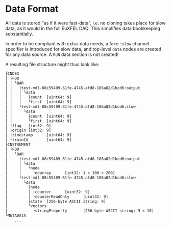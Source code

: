 
# Data Format

All data is stored "as if it were fast-data", i.e. no cloning takes
place for slow data, as it would in the full EuXFEL DAQ. This simplifies
data bookkeeping substantially.

In order to be compliant with extra-data needs, a fake `:slow` channel
specifier is introduced for slow data, and top-level `data` nodes are
created for any data source. A `RUN` data section is not created!

A resulting file structure might thus look like:

```bash
├INDEX
│ ├FOO
│ │ └BAR
│ │   ├test-mdl-08c59409-61fe-4745-afd8-186a82d1bcd6:output
│ │   │ └data
│ │   │   ├count  [uint64: 9]
│ │   │   └first  [uint64: 9]
│ │   └test-mdl-08c59409-61fe-4745-afd8-186a82d1bcd6:slow
│ │     └data
│ │       ├count  [uint64: 9]
│ │       └first  [uint64: 9]
│ ├flag   [int32: 9]
│ ├origin [int32: 9]
│ ├timestamp      [uint64: 9]
│ └trainId        [uint64: 9]
├INSTRUMENT
│ └FOO
│   └BAR
│     ├test-mdl-08c59409-61fe-4745-afd8-186a82d1bcd6:output
│     │ └data
│     │   └node
│     │     └ndarray      [int32: 1 × 100 × 200]
│     └test-mdl-08c59409-61fe-4745-afd8-186a82d1bcd6:slow
│       └data
│         ├node
│         │ ├counter      [uint32: 9]
│         │ └counterReadOnly      [uint32: 9]
│         ├state  [256-byte ASCII string: 9]
│         └vectors
│           └stringProperty       [256-byte ASCII string: 9 × 10]
└METADATA
    ...
```
